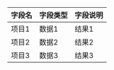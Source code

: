 | 字段名 | 字段类型 | 字段说明 |
|-------|-------|-------|
| 项目1  | 数据1  | 结果1  |
| 项目2  | 数据2  | 结果2  |
| 项目3  | 数据3  | 结果3  |